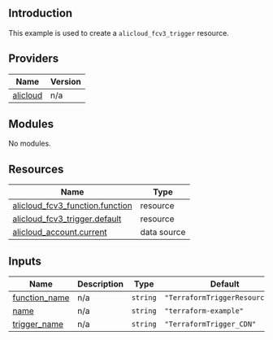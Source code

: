 ## Introduction

This example is used to create a `alicloud_fcv3_trigger` resource.

<!-- BEGIN_TF_DOCS -->
## Providers

| Name | Version |
|------|---------|
| <a name="provider_alicloud"></a> [alicloud](#provider\_alicloud) | n/a |

## Modules

No modules.

## Resources

| Name | Type |
|------|------|
| [alicloud_fcv3_function.function](https://registry.terraform.io/providers/aliyun/alicloud/latest/docs/resources/fcv3_function) | resource |
| [alicloud_fcv3_trigger.default](https://registry.terraform.io/providers/aliyun/alicloud/latest/docs/resources/fcv3_trigger) | resource |
| [alicloud_account.current](https://registry.terraform.io/providers/aliyun/alicloud/latest/docs/data-sources/account) | data source |

## Inputs

| Name | Description | Type | Default | Required |
|------|-------------|------|---------|:--------:|
| <a name="input_function_name"></a> [function\_name](#input\_function\_name) | n/a | `string` | `"TerraformTriggerResourceAPI"` | no |
| <a name="input_name"></a> [name](#input\_name) | n/a | `string` | `"terraform-example"` | no |
| <a name="input_trigger_name"></a> [trigger\_name](#input\_trigger\_name) | n/a | `string` | `"TerraformTrigger_CDN"` | no |
<!-- END_TF_DOCS -->
